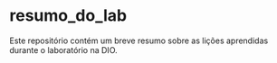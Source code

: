 # resumo_do_lab
Este repositório contém um breve resumo sobre as lições aprendidas durante o laboratório na DIO.
